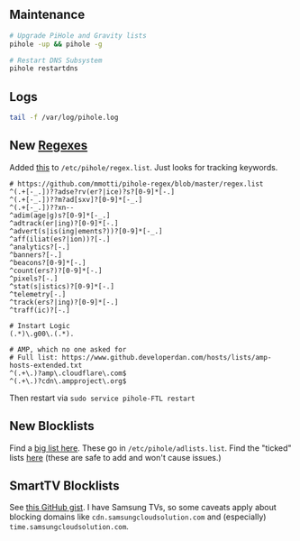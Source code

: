 Maintenance
-----------

```bash
# Upgrade PiHole and Gravity lists
pihole -up && pihole -g

# Restart DNS Subsystem
pihole restartdns
```

Logs
----

```bash
tail -f /var/log/pihole.log
```

New [Regexes](https://docs.pi-hole.net/ftldns/regex/overview/)
--------------------------------------------------------------

Added [this](https://github.com/mmotti/pihole-regex/blob/master/regex.list) to `/etc/pihole/regex.list`. Just looks for tracking keywords.

```
# https://github.com/mmotti/pihole-regex/blob/master/regex.list
^(.+[-_.])??adse?rv(er?|ice)?s?[0-9]*[-.]
^(.+[-_.])??m?ad[sxv]?[0-9]*[-_.]
^(.+[-_.])??xn--
^adim(age|g)s?[0-9]*[-_.]
^adtrack(er|ing)?[0-9]*[-.]
^advert(s|is(ing|ements?))?[0-9]*[-_.]
^aff(iliat(es?|ion))?[-.]
^analytics?[-.]
^banners?[-.]
^beacons?[0-9]*[-.]
^count(ers?)?[0-9]*[-.]
^pixels?[-.]
^stat(s|istics)?[0-9]*[-.]
^telemetry[-.]
^track(ers?|ing)?[0-9]*[-.]
^traff(ic)?[-.]

# Instart Logic
(.*)\.g00\.(.*).

# AMP, which no one asked for
# Full list: https://www.github.developerdan.com/hosts/lists/amp-hosts-extended.txt
^(.+\.)?amp\.cloudflare\.com$
^(.+\.)?cdn\.ampproject\.org$
```

Then restart via `sudo service pihole-FTL restart`

New Blocklists
--------------

Find a [big list here](https://firebog.net/). These go in `/etc/pihole/adlists.list`. Find the "ticked" lists [here](https://v.firebog.net/hosts/lists.php) (these are safe to add and won't cause issues.) 

SmartTV Blocklists
------------------

See [this GitHub gist](https://github.com/Perflyst/PiHoleBlocklist/blob/master/SmartTV.txt). I have Samsung TVs, so some caveats apply about blocking domains like `cdn.samsungcloudsolution.com` and (especially) `time.samsungcloudsolution.com`.

